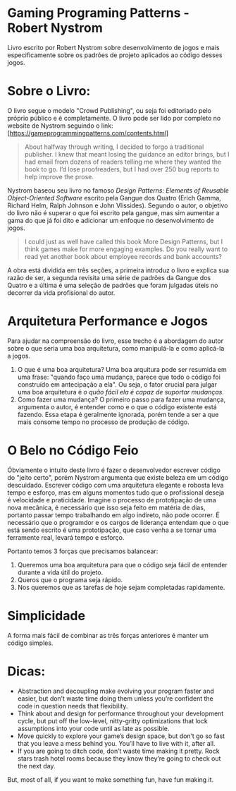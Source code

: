 # Gaming Programing Patterns - Robert Nystrom
Livro escrito por Robert Nystrom sobre desenvolvimento de jogos e mais
especificamente sobre os padrões de projeto aplicados ao código desses jogos.


# Sobre o Livro:
O livro segue o modelo "Crowd Publishing", ou seja foi editoriado pelo próprio
público e é completamente. O livro pode ser lido por completo no website de
Nystrom seguindo o link: [https://gameprogrammingpatterns.com/contents.html]

> About halfway through writing, I decided to forgo a traditional publisher. I
> knew that meant losing the guidance an editor brings, but I had email from
> dozens of readers telling me where they wanted the book to go. I’d lose
> proofreaders, but I had over 250 bug reports to help improve the prose.

Nystrom baseou seu livro no famoso *Design Patterns: Elements of Reusable Object-Oriented Software* 
escrito pela Gangue dos Quatro (Erich Gamma, Richard Helm, Ralph Johnson e John
Vlissides). Segundo o autor, o objetivo do livro não é superar o que foi escrito
pela gangue, mas sim aumentar a gama do que já foi dito e adicionar um enfoque
no desenvolvimento de jogos.

> I could just as well have called this book More Design Patterns, but I think
> games make for more engaging examples. Do you really want to read yet another
> book about employee records and bank accounts?

A obra está dividida em três seções, a primeira introduz o livro e explica sua
razão de ser, a segunda revisita uma série de padrões da Gangue dos Quatro e a
última é uma seleção de padrões que foram julgadas úteis no decorrer da vida
profisional do autor.


# Arquitetura Performance e Jogos
Para ajudar na compreensão do livro, esse trecho é a abordagem do autor sobre o
que seria uma boa arquitetura, como manipulá-la e como aplicá-la a jogos.

1. O que é uma boa arquitetura?
Uma boa arquitura pode ser resumida em uma frase: "quando faço uma mudança,
parece que todo o código foi construído em antecipação a ela". Ou seja, o fator
crucial para julgar uma boa arquitetura é *o quão fácil ela é capaz de suportar mudanças.*
2. Como fazer uma mudança?
O primeiro passo para fazer uma mudança, argumenta o autor, é entender como e o
que o código existente está fazendo. Essa etapa é geralmente ignorada, porém
tende a ser a que mais consome tempo no processo de produção de código.

# O Belo no Código Feio
Óbviamente o intuito deste livro é fazer o desenvolvedor escrever código do
"jeito certo", porém Nystrom argumenta que existe beleza em um código
descuidado. Escrever código com uma arquitetura elegante e robosta leva tempo e
esforço, mas em alguns momentos tudo que o profissional deseja é velocidade e
praticidade. Imagine o processo de prototipação de uma nova mecânica, é
necessário que isso seja feito em matéria de dias, portanto passar tempo
trabalhando em algo indireto, não pode ocorrer. É necessário que o programdor e
os cargos de liderança entendam que o que está sendo escrito é uma prototipação,
que caso venha a se tornar uma ferramente real, levará tempo e esforço.

Portanto temos 3 forças que precisamos balancear:
1. Queremos uma boa arquitetura para que o código seja fácil de entender durante
   a vida útil do projeto.
2. Queros que o programa seja rápido.
3. Nos queremos que as tarefas de hoje sejam completadas rapidamente.

# Simplicidade
A forma mais fácil de combinar as três forças anteriores é manter um código
simples.

# Dicas:
- Abstraction and decoupling make evolving your program faster and easier, but
  don’t waste time doing them unless you’re confident the  code in question
  needs that flexibility.
- Think about and design for performance throughout your development cycle, but
  put off the low-level, nitty-gritty optimizations that lock assumptions into
  your code until as late as possible.  
- Move quickly to explore your game’s design space, but don’t go so fast that
  you leave a mess behind you. You’ll have to live with it, after all.
- If you are going to ditch code, don’t waste time making it pretty. Rock stars
  trash hotel rooms because they know they’re going to check out the next day. 

But, most of all, if you want to make something fun, have fun making it.




